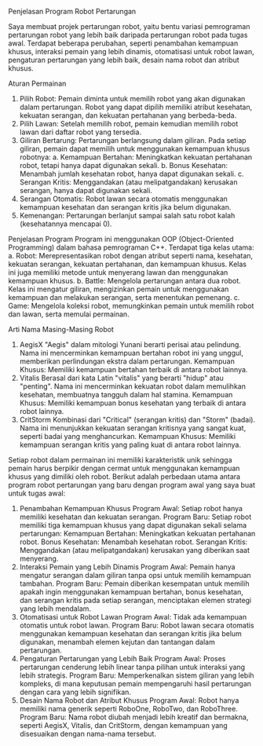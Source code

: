 Penjelasan Program Robot Pertarungan

Saya membuat projek pertarungan robot, yaitu bentu variasi pemrograman pertarungan robot yang lebih baik daripada pertarungan robot pada tugas awal.
Terdapat beberapa perubahan, seperti penambahan kemampuan khusus, interaksi pemain yang lebih dinamis, otomatisasi untuk robot lawan, pengaturan pertarungan yang lebih baik, desain nama robot dan atribut khusus.

Aturan Permainan
1. Pilih Robot: Pemain diminta untuk memilih robot yang akan digunakan dalam pertarungan. Robot yang dapat dipilih memiliki atribut kesehatan, kekuatan serangan, dan kekuatan pertahanan yang berbeda-beda.
2. Pilih Lawan: Setelah memilih robot, pemain kemudian memilih robot lawan dari daftar robot yang tersedia.
3. Giliran Bertarung: Pertarungan berlangsung dalam giliran. Pada setiap giliran, pemain dapat memilih untuk menggunakan kemampuan khusus robotnya:
   a. Kemampuan Bertahan: Meningkatkan kekuatan pertahanan robot, tetapi hanya dapat digunakan sekali.
   b. Bonus Kesehatan: Menambah jumlah kesehatan robot, hanya dapat digunakan sekali.
   c. Serangan Kritis: Menggandakan (atau melipatgandakan) kerusakan serangan, hanya dapat digunakan sekali.
4. Serangan Otomatis: Robot lawan secara otomatis menggunakan kemampuan kesehatan dan serangan kritis jika belum digunakan.
5. Kemenangan: Pertarungan berlanjut sampai salah satu robot kalah (kesehatannya mencapai 0).

Penjelasan Program
Program ini menggunakan OOP (Object-Oriented Programming) dalam bahasa pemrograman C++. Terdapat tiga kelas utama:
a. Robot: Merepresentasikan robot dengan atribut seperti nama, kesehatan, kekuatan serangan, kekuatan pertahanan, dan kemampuan khusus. Kelas ini juga memiliki metode untuk menyerang lawan dan menggunakan kemampuan khusus.
b. Battle: Mengelola pertarungan antara dua robot. Kelas ini mengatur giliran, mengizinkan pemain untuk menggunakan kemampuan dan melakukan serangan, serta menentukan pemenang.
c. Game: Mengelola koleksi robot, memungkinkan pemain untuk memilih robot dan lawan, serta memulai permainan.

Arti Nama Masing-Masing Robot
1. AegisX
   "Aegis" dalam mitologi Yunani berarti perisai atau pelindung. Nama ini mencerminkan kemampuan bertahan robot ini yang unggul, memberikan perlindungan ekstra dalam pertarungan.
   Kemampuan Khusus: Memiliki kemampuan bertahan terbaik di antara robot lainnya.
2. Vitalis
   Berasal dari kata Latin "vitalis" yang berarti "hidup" atau "penting". Nama ini mencerminkan kekuatan robot dalam memulihkan kesehatan, membuatnya tangguh dalam hal stamina.
   Kemampuan Khusus: Memiliki kemampuan bonus kesehatan yang terbaik di antara robot lainnya.
3. CritStorm
   Kombinasi dari "Critical" (serangan kritis) dan "Storm" (badai). Nama ini menunjukkan kekuatan serangan kritisnya yang sangat kuat, seperti badai yang menghancurkan.
   Kemampuan Khusus: Memiliki kemampuan serangan kritis yang paling kuat di antara robot lainnya.

Setiap robot dalam permainan ini memiliki karakteristik unik sehingga pemain harus berpikir dengan cermat untuk menggunakan kemampuan khusus yang dimiliki oleh robot.
Berikut adalah perbedaan utama antara program robot pertarungan yang baru dengan program awal yang saya buat untuk tugas awal:
1. Penambahan Kemampuan Khusus
   Program Awal: Setiap robot hanya memiliki kesehatan dan kekuatan serangan.
   Program Baru: Setiap robot memiliki tiga kemampuan khusus yang dapat digunakan sekali selama pertarungan:
   Kemampuan Bertahan: Meningkatkan kekuatan pertahanan robot.
   Bonus Kesehatan: Menambah kesehatan robot.
   Serangan Kritis: Menggandakan (atau melipatgandakan) kerusakan yang diberikan saat menyerang.
2. Interaksi Pemain yang Lebih Dinamis
   Program Awal: Pemain hanya mengatur serangan dalam giliran tanpa opsi untuk memilih kemampuan tambahan.
   Program Baru: Pemain diberikan kesempatan untuk memilih apakah ingin menggunakan kemampuan bertahan, bonus kesehatan, dan serangan kritis pada setiap serangan, menciptakan elemen strategi yang lebih mendalam.
3. Otomatisasi untuk Robot Lawan
   Program Awal: Tidak ada kemampuan otomatis untuk robot lawan.
   Program Baru: Robot lawan secara otomatis menggunakan kemampuan kesehatan dan serangan kritis jika belum digunakan, menambah elemen kejutan dan tantangan dalam pertarungan.
4. Pengaturan Pertarungan yang Lebih Baik
   Program Awal: Proses pertarungan cenderung lebih linear tanpa pilihan untuk interaksi yang lebih strategis.
   Program Baru: Memperkenalkan sistem giliran yang lebih kompleks, di mana keputusan pemain mempengaruhi hasil pertarungan dengan cara yang lebih signifikan.
5. Desain Nama Robot dan Atribut Khusus
   Program Awal: Robot hanya memiliki nama generik seperti RoboOne, RoboTwo, dan RoboThree.
   Program Baru: Nama robot diubah menjadi lebih kreatif dan bermakna, seperti AegisX, Vitalis, dan CritStorm, dengan kemampuan yang disesuaikan dengan nama-nama tersebut.
